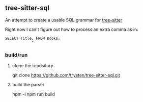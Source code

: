 ## tree-sitter-sql ##

An attempt to create a usable SQL grammar for [tree-sitter](https://github.com/tree-sitter/tree-sitter)

Right now I can't figure out how to process an extra comma as in:

    SELECT Title, FROM Books;
                ^

### build/run ###

 1. clone the repository


    git clone https://github.com/trysten/tree-sitter-sql.git

 1. build the parser


    npm -i 
    npm run build
